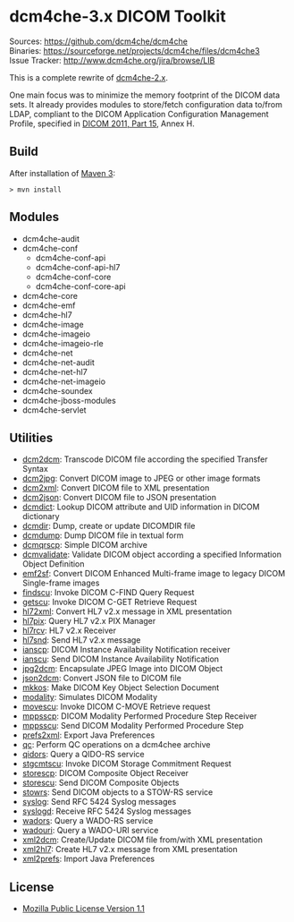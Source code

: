 dcm4che-3.x DICOM Toolkit
=========================
Sources: https://github.com/dcm4che/dcm4che  
Binaries: https://sourceforge.net/projects/dcm4che/files/dcm4che3  
Issue Tracker: http://www.dcm4che.org/jira/browse/LIB  

This is a complete rewrite of [dcm4che-2.x](http://www.dcm4che.org/confluence/display/d2/).

One main focus was to minimize the memory footprint of the DICOM data sets.
It already provides modules to store/fetch configuration data to/from LDAP,
compliant to the DICOM Application Configuration Management Profile,
specified in [DICOM 2011, Part 15][1], Annex H.

[1]: ftp://medical.nema.org/medical/dicom/2011/11_15pu.pdf

Build
-----
After installation of [Maven 3](http://maven.apache.org):

    > mvn install

Modules
-------
- dcm4che-audit
- dcm4che-conf
  - dcm4che-conf-api
  - dcm4che-conf-api-hl7
  - dcm4che-conf-core
  - dcm4che-conf-core-api
- dcm4che-core
- dcm4che-emf
- dcm4che-hl7
- dcm4che-image
- dcm4che-imageio
- dcm4che-imageio-rle
- dcm4che-net
- dcm4che-net-audit
- dcm4che-net-hl7
- dcm4che-net-imageio
- dcm4che-soundex
- dcm4che-jboss-modules
- dcm4che-servlet

Utilities
---------
- [dcm2dcm][]: Transcode DICOM file according the specified Transfer Syntax
- [dcm2jpg][]: Convert DICOM image to JPEG or other image formats
- [dcm2xml][]: Convert DICOM file to XML presentation
- [dcm2json][]: Convert DICOM file to JSON presentation
- [dcmdict][]: Lookup DICOM attribute and UID information in DICOM dictionary
- [dcmdir][]: Dump, create or update DICOMDIR file
- [dcmdump][]: Dump DICOM file in textual form
- [dcmqrscp][]: Simple DICOM archive
- [dcmvalidate][]: Validate DICOM object according a specified Information Object Definition
- [emf2sf][]: Convert DICOM Enhanced Multi-frame image to legacy DICOM Single-frame images
- [findscu][]: Invoke DICOM C-FIND Query Request
- [getscu][]: Invoke DICOM C-GET Retrieve Request
- [hl72xml][]: Convert HL7 v2.x message in XML presentation
- [hl7pix][]: Query HL7 v2.x PIX Manager
- [hl7rcv][]: HL7 v2.x Receiver
- [hl7snd][]: Send HL7 v2.x message
- [ianscp][]: DICOM Instance Availability Notification receiver 
- [ianscu][]: Send DICOM Instance Availability Notification
- [jpg2dcm][]: Encapsulate JPEG Image into DICOM Object
- [json2dcm][]: Convert JSON file to DICOM file
- [mkkos][]: Make DICOM Key Object Selection Document
- [modality][]: Simulates DICOM Modality
- [movescu][]: Invoke DICOM C-MOVE Retrieve request
- [mppsscp][]: DICOM Modality Performed Procedure Step Receiver
- [mppsscu][]: Send DICOM Modality Performed Procedure Step
- [prefs2xml][]: Export Java Preferences
- [qc][]: Perform QC operations on a dcm4chee archive
- [qidors][]: Query a QIDO-RS service
- [stgcmtscu][]: Invoke DICOM Storage Commitment Request
- [storescp][]: DICOM Composite Object Receiver
- [storescu][]: Send DICOM Composite Objects
- [stowrs][]: Send DICOM objects to a STOW-RS service
- [syslog][]: Send RFC 5424 Syslog messages
- [syslogd][]: Receive RFC 5424 Syslog messages
- [wadors][]: Query a WADO-RS service
- [wadouri][]: Query a WADO-URI service
- [xml2dcm][]: Create/Update DICOM file from/with XML presentation
- [xml2hl7][]: Create HL7 v2.x message from XML presentation
- [xml2prefs][]: Import Java Preferences

[dcm2dcm]: https://github.com/dcm4che/dcm4che/blob/master/dcm4che-tool/dcm4che-tool-dcm2dcm/README.md
[dcm2jpg]: https://github.com/dcm4che/dcm4che/blob/master/dcm4che-tool/dcm4che-tool-dcm2jpg/README.md
[dcm2xml]: https://github.com/dcm4che/dcm4che/blob/master/dcm4che-tool/dcm4che-tool-dcm2xml/README.md
[dcm2json]: https://github.com/dcm4che/dcm4che/blob/master/dcm4che-tool/dcm4che-tool-dcm2json/README.md
[dcmdict]: https://github.com/dcm4che/dcm4che/blob/master/dcm4che-tool/dcm4che-tool-dcmdict/README.md
[dcmdir]: https://github.com/dcm4che/dcm4che/blob/master/dcm4che-tool/dcm4che-tool-dcmdir/README.md
[dcmdump]: https://github.com/dcm4che/dcm4che/blob/master/dcm4che-tool/dcm4che-tool-dcmdump/README.md
[dcmqrscp]: https://github.com/dcm4che/dcm4che/blob/master/dcm4che-tool/dcm4che-tool-dcmqrscp/README.md
[dcmvalidate]: https://github.com/dcm4che/dcm4che/blob/master/dcm4che-tool/dcm4che-tool-dcmvalidate/README.md
[emf2sf]: https://github.com/dcm4che/dcm4che/blob/master/dcm4che-tool/dcm4che-tool-emf2sf/README.md
[findscu]: https://github.com/dcm4che/dcm4che/blob/master/dcm4che-tool/dcm4che-tool-findscu/README.md
[getscu]: https://github.com/dcm4che/dcm4che/blob/master/dcm4che-tool/dcm4che-tool-getscu/README.md
[hl72xml]: https://github.com/dcm4che/dcm4che/blob/master/dcm4che-tool/dcm4che-tool-hl72xml/README.md
[hl7pix]: https://github.com/dcm4che/dcm4che/blob/master/dcm4che-tool/dcm4che-tool-hl7pix/README.md
[hl7rcv]: https://github.com/dcm4che/dcm4che/blob/master/dcm4che-tool/dcm4che-tool-hl7rcv/README.md
[hl7snd]: https://github.com/dcm4che/dcm4che/blob/master/dcm4che-tool/dcm4che-tool-hl7snd/README.md
[ianscp]: https://github.com/dcm4che/dcm4che/blob/master/dcm4che-tool/dcm4che-tool-ianscp/README.md
[ianscu]: https://github.com/dcm4che/dcm4che/blob/master/dcm4che-tool/dcm4che-tool-ianscu/README.md
[jpg2dcm]: https://github.com/dcm4che/dcm4che/blob/master/dcm4che-tool/dcm4che-tool-jpg2dcm/README.md
[json2dcm]: https://github.com/dcm4che/dcm4che/blob/master/dcm4che-tool/dcm4che-tool-json2dcm/README.md
[mkkos]: https://github.com/dcm4che/dcm4che/blob/master/dcm4che-tool/dcm4che-tool-mkkos/README.md
[modality]: https://github.com/dcm4che/dcm4che/blob/master/dcm4che-tool/dcm4che-tool-ihe/dcm4che-tool-ihe-modality/README.md
[movescu]: https://github.com/dcm4che/dcm4che/blob/master/dcm4che-tool/dcm4che-tool-movescu/README.md
[mppsscp]: https://github.com/dcm4che/dcm4che/blob/master/dcm4che-tool/dcm4che-tool-mppsscp/README.md
[mppsscu]: https://github.com/dcm4che/dcm4che/blob/master/dcm4che-tool/dcm4che-tool-mppsscu/README.md
[prefs2xml]: https://github.com/dcm4che/dcm4che/blob/master/dcm4che-tool/dcm4che-tool-prefs2xml/README.md
[qc]: https://github.com/dcm4che/dcm4che/blob/master/dcm4che-tool/dcm4che-tool-qc/README.md
[qidors]: https://github.com/dcm4che/dcm4che/blob/master/dcm4che-tool/dcm4che-tool-qidors/README.md
[stgcmtscu]: https://github.com/dcm4che/dcm4che/blob/master/dcm4che-tool/dcm4che-tool-stgcmtscu/README.md
[storescp]: https://github.com/dcm4che/dcm4che/blob/master/dcm4che-tool/dcm4che-tool-storescp/README.md
[storescu]: https://github.com/dcm4che/dcm4che/blob/master/dcm4che-tool/dcm4che-tool-storescu/README.md
[stowrs]: https://github.com/dcm4che/dcm4che/blob/master/dcm4che-tool/dcm4che-tool-stowrs/README.md
[syslog]: https://github.com/dcm4che/dcm4che/blob/master/dcm4che-tool/dcm4che-tool-syslog/README.md
[syslogd]: https://github.com/dcm4che/dcm4che/blob/master/dcm4che-tool/dcm4che-tool-syslogd/README.md
[wadors]: https://github.com/dcm4che/dcm4che/blob/master/dcm4che-tool/dcm4che-tool-wadors/README.md
[wadouri]: https://github.com/dcm4che/dcm4che/blob/master/dcm4che-tool/dcm4che-tool-wadouri/README.md
[xml2dcm]: https://github.com/dcm4che/dcm4che/blob/master/dcm4che-tool/dcm4che-tool-xml2dcm/README.md
[xml2hl7]: https://github.com/dcm4che/dcm4che/blob/master/dcm4che-tool/dcm4che-tool-xml2hl7/README.md
[xml2prefs]: https://github.com/dcm4che/dcm4che/blob/master/dcm4che-tool/dcm4che-tool-xml2prefs/README.md

License
-------
* [Mozilla Public License Version 1.1](http://www.mozilla.org/MPL/1.1/)

